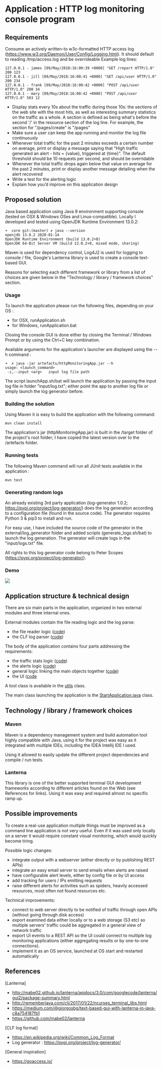 # Application : HTTP log monitoring console program
                     
## Requirements 

Consume an actively written-to w3c-formatted HTTP access log (https://www.w3.org/Daemon/User/Config/Logging.html). It should default to reading /tmp/access.log and be overrideable
Example log lines:

```
127.0.0.1 - james [09/May/2018:16:00:39 +0000] "GET /report HTTP/1.0" 200 123
127.0.0.1 - jill [09/May/2018:16:00:41 +0000] "GET /api/user HTTP/1.0" 200 234
127.0.0.1 - frank [09/May/2018:16:00:42 +0000] "POST /api/user HTTP/1.0" 200 34
127.0.0.1 - mary [09/May/2018:16:00:42 +0000] "POST /api/user HTTP/1.0" 503 12
```
 
* Display stats every 10s about the traffic during those 10s: the sections of the web site with the most hits, as well as interesting summary statistics on the traffic as a whole. A section is defined as being what's before the second '/' in the resource section of the log line. For example, the section for "/pages/create" is "/pages"
* Make sure a user can keep the app running and monitor the log file continuously
* Whenever total traffic for the past 2 minutes exceeds a certain number on average, print or display a message saying that “High traffic generated an alert - hits = {value}, triggered at {time}”. The default threshold should be 10 requests per second, and should be overridable
* Whenever the total traffic drops again below that value on average for the past 2 minutes, print or display another message detailing when the alert recovered
* Write a test for the alerting logic
* Explain how you’d improve on this application design

## Proposed solution

Java based application using Java 9 environment supporting console (tested on OSX & Windows OSes and Linux-compatible).
Locally I developed and tested using OpenJDK Runtime Environment 13.0.2:
```
➜  core git:(master) ✗ java --version
openjdk 13.0.2 2020-01-14
OpenJDK Runtime Environment (build 13.0.2+8)
OpenJDK 64-Bit Server VM (build 13.0.2+8, mixed mode, sharing)
```

Maven is used for dependency control, Log4J2 is used for logging to console / file, Google's Lanterna library is used to create a console text-based GUI.

Reasons for selecting each different framework or library from a list of choices are given below in the "Technology / library / framework choices" section. 

### Usage

To launch the application please run the following files, depending on your OS :
* for OSX, runApplication.sh
* for Windows, runApplication.bat

Closing the console GUI is done either by closing the Terminal / Windows Prompt or by using the Ctrl+C key combination.

Available arguments for the application's launcher are displayed using the --h command :
```
➜  ✗ java -jar artefacts/httpMonitoringApp.jar --h
usage: <launch_command>
 -i,--input <arg>   input log file path
```
The script launchApp.sh/bat will launch the application by passing the input log file in folder "input/log.txt"; either point the app to another log file or simply launch the log generator before.

### Building the solution

Using Maven it is easy to build the application with the following command:
```
mvn clean install
```
The application's jar (httpMonitoringApp.jar) is built in the /target folder of the project's root folder; I have copied the latest version over to the /artefacts folder.

### Running tests

The following Maven command will run all JUnit tests available in the application : 
```
mvn test
```

### Generating random logs

An already existing 3rd party application (log-generator 1.0.2; https://pypi.org/project/log-generator/) does the log generation according to a configuration file (found in the source code).
The generator requires Python 3 & pip3 to install and run.

For easy use, I have included the source code of the generator in the external/log_generator folder and added scripts (generate_logs.sh/bat) to launch the log generation. The generator will create logs in the "input/logs.txt" file.

All rights to this log generator code belong to Peter Scopes (https://pypi.org/project/log-generator/).

### Demo

![](artefacts/demo.gif) 

## Application structure & technical design

There are six main parts in the application, organized in two external modules and three internal ones.

External modules contain the file reading logic and the log parse: 
* the file reader logic ([code](src/main/java/com/filereader))
* the CLF log parser ([code](src/main/java/com/clfparser))

The body of the application contains four parts addressing the requirements:
* the traffic stats logic ([code](src/main/java/com/homework/monitoring/stats))
* the alerts logic ([code](src/main/java/com/homework/monitoring/alerts))
* general logic linking the main objects together ([code](src/main/java/com/homework/monitoring))
* the UI ([code](src/main/java/com/homework/ui)

A tool class is available in the [utils](src/main/java/com/utils/ConversionUtils.java) class.

The main class launching the application is the [StartApplication.java](src/main/java/com/homework/StartApplication.java) class.

## Technology / library / framework choices
### Maven
Maven is a dependency management system and build automation tool highly compatible with Java, using it for the project was easy as it integrated with multiple IDEs, including the IDEA Intellij IDE I used.

Using it allowed to easily update the different project dependencies and compile / run tests.

### Lanterna
This library is one of the better supported terminal GUI development frameworks according to different articles found on the Web (see References for links).
Using it was easy and required almost no specific ramp up.

## Possible improvements
To create a real-use application multiple things must be improved as a command line application is not very useful. Even if it was used only locally on a server it would require constant visual monitoring, which would quickly become tiring.

Possible logic changes:
* integrate output with a webserver (either directly or by publishing REST APIs)
* integrate an easy email server to send emails when alerts are raised
* have configurable alert levels, either by config file or by UI access
* add tracking for users / IPs emitting requests
* raise different alerts for activities such as spiders, heavily accessed resources, most often not found resources etc.

Technical improvements:
* connect to web server directly to be notified of traffic through open APIs (without going through disk access)
* export examined data either locally or to a web storage (S3 etc) so multiple servers' traffic could be aggregated in a general view of network traffic
* export UI events to a REST API so the UI could connect to multiple log monitoring applications (either aggregating results or by one-to-one connections).
* implement it as an OS service, launched at OS start and restarted automatically

## References
[Lanterna]
* http://mabe02.github.io/lanterna/apidocs/3.0/com/googlecode/lanterna/gui2/package-summary.html
* http://rememberjava.com/cli/2017/01/22/ncurses_terminal_libs.html
* https://medium.com/@giorgosbg/text-based-gui-with-lanterna-in-java-c8a754187fb1
* https://github.com/mabe02/lanterna

[CLF log format]
* https://en.wikipedia.org/wiki/Common_Log_Format
* Log generator : https://pypi.org/project/log-generator/

[General inspiration]
* https://goaccess.io/
